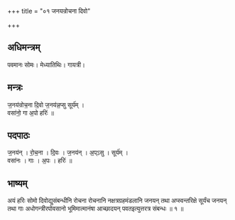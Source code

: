 +++
title = "०१ जनयन्रोचना दिवो"

+++
## अधिमन्त्रम्
पवमानः सोमः। मेध्यातिथिः। गायत्री।

## मन्त्रः
ज॒नय॑न्रोच॒ना दि॒वो ज॒नय॑न्न॒प्सु सूर्य॑म् ।  
वसा॑नो॒ गा अ॒पो हरिः॑ ॥

## पदपाठः
ज॒नय॑न् । रो॒च॒ना । दि॒वः । ज॒नय॑न् । अ॒प्ऽसु । सूर्य॑म् ।  
वसा॑नः । गाः । अ॒पः । हरिः॑ ॥

## भाष्यम्
अयं हरिः सोमो दिवोद्युसंबन्धीनि रोचना रोचनानि नक्षत्रग्रहमंडलानि जनयन् तथा अप्स्वन्तरिक्षे सूर्यंच जनयन् तथा गाः अधोगन्त्रीरपोवसानो भूमिमात्मानंषा आच्छादयन् पवतइत्युत्तरत्र संबन्धः ॥ १ ॥